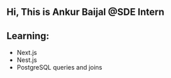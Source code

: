  ## Hi, This is Ankur Baijal @SDE Intern
 ## Learning:
 - Next.js
 - Nest.js
 - PostgreSQL queries and joins
